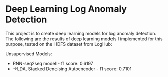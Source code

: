# Deep Learning Log Anomaly Detection

This project is to create deep learning models for log anomaly detection. The following are the results of deep learning models I implemented for this purpose,
tested on the HDFS dataset from LogHub:

Unsupervised Models:
<ul>
<li>RNN-seq2seq model - f1 score: 0.6197</li>
<li>->LDA, Stacked Denoising Autoencoder - f1 score: 0.7101</li>
</ul>
